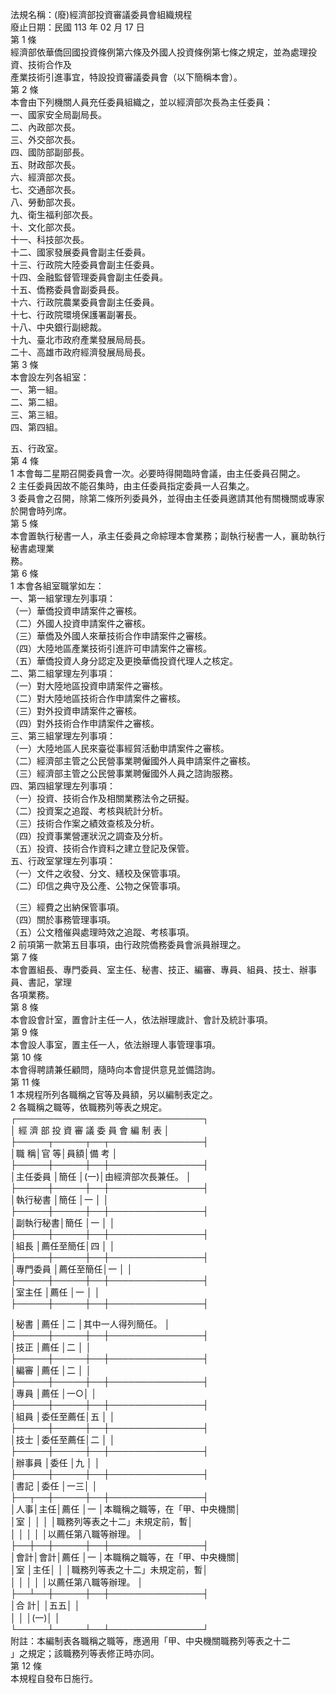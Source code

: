 法規名稱：(廢)經濟部投資審議委員會組織規程  
廢止日期：民國 113 年 02 月 17 日  
第 1 條  
經濟部依華僑回國投資條例第六條及外國人投資條例第七條之規定，並為處理投資、技術合作及  
產業技術引進事宜，特設投資審議委員會（以下簡稱本會）。  
第 2 條  
本會由下列機關人員充任委員組織之，並以經濟部次長為主任委員：  
一、國家安全局副局長。  
二、內政部次長。  
三、外交部次長。  
四、國防部副部長。  
五、財政部次長。  
六、經濟部次長。  
七、交通部次長。  
八、勞動部次長。  
九、衛生福利部次長。  
十、文化部次長。  
十一、科技部次長。  
十二、國家發展委員會副主任委員。  
十三、行政院大陸委員會副主任委員。  
十四、金融監督管理委員會副主任委員。  
十五、僑務委員會副委員長。  
十六、行政院農業委員會副主任委員。  
十七、行政院環境保護署副署長。  
十八、中央銀行副總裁。  
十九、臺北市政府產業發展局局長。  
二十、高雄市政府經濟發展局局長。  
第 3 條  
本會設左列各組室：  
一、第一組。  
二、第二組。  
三、第三組。  
四、第四組。  


五、行政室。  
第 4 條  
1 本會每二星期召開委員會一次。必要時得開臨時會議，由主任委員召開之。  
2 主任委員因故不能召集時，由主任委員指定委員一人召集之。  
3 委員會之召開，除第二條所列委員外，並得由主任委員邀請其他有關機關或專家於開會時列席。  
第 5 條  
本會置執行秘書一人，承主任委員之命綜理本會業務；副執行秘書一人，襄助執行秘書處理業  
務。  
第 6 條  
1 本會各組室職掌如左：  
一、第一組掌理左列事項：  
（一）華僑投資申請案件之審核。  
（二）外國人投資申請案件之審核。  
（三）華僑及外國人來華技術合作申請案件之審核。  
（四）大陸地區產業技術引進許可申請案件之審核。  
（五）華僑投資人身分認定及更換華僑投資代理人之核定。  
二、第二組掌理左列事項：  
（一）對大陸地區投資申請案件之審核。  
（二）對大陸地區技術合作申請案件之審核。  
（三）對外投資申請案件之審核。  
（四）對外技術合作申請案件之審核。  
三、第三組掌理左列事項：  
（一）大陸地區人民來臺從事經貿活動申請案件之審核。  
（二）經濟部主管之公民營事業聘僱國外人員申請案件之審核。  
（三）經濟部主管之公民營事業聘僱國外人員之諮詢服務。  
四、第四組掌理左列事項：  
（一）投資、技術合作及相關業務法令之研擬。  
（二）投資案之追蹤、考核與統計分析。  
（三）技術合作案之績效查核及分析。  
（四）投資事業營運狀況之調查及分析。  
（五）投資、技術合作資料之建立登記及保管。  
五、行政室掌理左列事項：  
（一）文件之收發、分文、繕校及保管事項。  
（二）印信之典守及公產、公物之保管事項。  


（三）經費之出納保管事項。  
（四）關於事務管理事項。  
（五）公文稽催與處理時效之追蹤、考核事項。  
2 前項第一款第五目事項，由行政院僑務委員會派員辦理之。  
第 7 條  
本會置組長、專門委員、室主任、秘書、技正、編審、專員、組員、技士、辦事員、書記，掌理  
各項業務。  
第 8 條  
本會設會計室，置會計主任一人，依法辦理歲計、會計及統計事項。  
第 9 條  
本會設人事室，置主任一人，依法辦理人事管理事項。  
第 10 條  
本會得聘請兼任顧問，隨時向本會提供意見並備諮詢。  
第 11 條  
1 本規程所列各職稱之官等及員額，另以編制表定之。  
2 各職稱之職等，依職務列等表之規定。  
┌──────────────────────────────┐  
│ 經 濟 部 投 資 審 議 委 員 會 編 制 表 │  
├─────┬─────┬──┬───────────────┤  
│職 稱│官 等│員額│備 考 │  
├─────┼─────┼──┼───────────────┤  
│主任委員 │簡任 │(一)│由經濟部次長兼任。 │  
├─────┼─────┼──┼───────────────┤  
│執行秘書 │簡任 │一 │ │  
├─────┼─────┼──┼───────────────┤  
│副執行秘書│簡任 │一 │ │  
├─────┼─────┼──┼───────────────┤  
│組長 │薦任至簡任│四 │ │  
├─────┼─────┼──┼───────────────┤  
│專門委員 │薦任至簡任│一 │ │  
├─────┼─────┼──┼───────────────┤  
│室主任 │薦任 │一 │ │  
├─────┼─────┼──┼───────────────┤  


│秘書 │薦任 │二 │其中一人得列簡任。 │  
├─────┼─────┼──┼───────────────┤  
│技正 │薦任 │二 │ │  
├─────┼─────┼──┼───────────────┤  
│編審 │薦任 │二 │ │  
├─────┼─────┼──┼───────────────┤  
│專員 │薦任 │一○│ │  
├─────┼─────┼──┼───────────────┤  
│組員 │委任至薦任│五 │ │  
├─────┼─────┼──┼───────────────┤  
│技士 │委任至薦任│二 │ │  
├─────┼─────┼──┼───────────────┤  
│辦事員 │委任 │九 │ │  
├─────┼─────┼──┼───────────────┤  
│書記 │委任 │一三│ │  
├──┬──┼─────┼──┼───────────────┤  
│人事│主任│薦任 │一 │本職稱之職等，在「甲、中央機關│  
│室 │ │ │ │職務列等表之十二」未規定前，暫│  
│ │ │ │ │以薦任第八職等辦理。 │  
├──┼──┼─────┼──┼───────────────┤  
│會計│會計│薦任 │一 │本職稱之職等，在「甲、中央機關│  
│室 │主任│ │ │職務列等表之十二」未規定前，暫│  
│ │ │ │ │以薦任第八職等辦理。 │  
├──┴──┼─────┼──┼───────────────┤  
│合 計│ │五五│ │  
│ │ │(一)│ │  
└─────┴─────┴──┴───────────────┘  
附註：本編制表各職稱之職等，應適用「甲、中央機關職務列等表之十二  
」之規定；該職務列等表修正時亦同。  
第 12 條  
本規程自發布日施行。  


